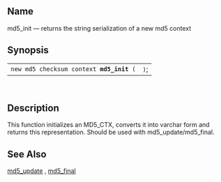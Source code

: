 <div>

<div>

</div>

<div>

## Name

md5_init — returns the string serialization of a new md5 context

</div>

<div>

## Synopsis

<div>

|                                               |      |
|-----------------------------------------------|------|
| `new md5 checksum context `**`md5_init`**` (` | `)`; |

<div>

 

</div>

</div>

</div>

<div>

## Description

This function initializes an MD5_CTX, converts it into varchar form and
returns this representation. Should be used with md5_update/md5_final.

</div>

<div>

## See Also

<a href="fn_md5_update.html" class="link"
title="md5_update">md5_update</a> ,
<a href="fn_md5_final.html" class="link" title="md5_final">md5_final</a>

</div>

</div>
